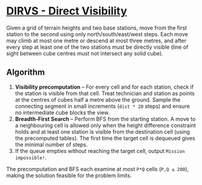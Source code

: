 # [DIRVS - Direct Visibility](https://www.spoj.com/problems/DIRVS/)

Given a grid of terrain heights and two base stations, move from the first
station to the second using only north/south/east/west steps.  Each move may
climb at most one metre or descend at most three metres, and after every step
at least one of the two stations must be directly visible (line of sight
between cube centres must not intersect any solid cube).

## Algorithm

1. **Visibility precomputation** – For every cell and for each station, check
   if the station is visible from that cell.  Treat technician and station as
   points at the centres of cubes half a metre above the ground.  Sample the
   connecting segment in small increments (`dist * 20` steps) and ensure no
   intermediate cube blocks the view.
2. **Breadth‑First Search** – Perform BFS from the starting station.  A move to
   a neighbouring cell is allowed only when the height difference constraint
   holds and at least one station is visible from the destination cell (using
   the precomputed tables).  The first time the target cell is dequeued gives
   the minimal number of steps.
3. If the queue empties without reaching the target cell, output
   `Mission impossible!`.

The precomputation and BFS each examine at most `P*Q` cells (`P,Q ≤ 200`),
making the solution feasible for the problem limits.
